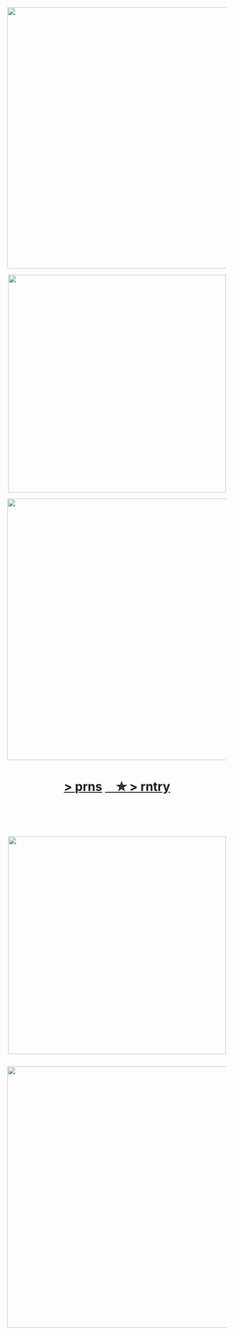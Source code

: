 ㅤㅤㅤㅤㅤㅤㅤㅤㅤㅤㅤㅤ
<p align="center"><img src="https://i.imgur.com/Aw7Ds0x.png&=80&=80" width="600">
  <p align="center"><img src="https://i.imgur.com/h27bwyf.png&=70" width="500">
    
<p align="center"><img src="https://i.imgur.com/8beQ3hF.png&=80" width="600">


<h1 align="center"></[prns](https://pronouns.cc/@kureomi)>

[ > prns](https://pronouns.cc/@kureomi) [ㅤ✮ ](https://retrospring.net/@goroplushie) 
[> rntry](https://rentry.co/anti-thief)


ㅤㅤㅤㅤㅤㅤㅤㅤㅤㅤㅤㅤ

<p align="center"><img src="https://i.imgur.com/h27bwyf.png&=70" width="500"> <p align="center"><img src="https://i.imgur.com/Aw7Ds0x.png&=80&=80" width="600">




ㅤㅤㅤㅤㅤㅤㅤㅤㅤㅤㅤㅤ
  



ㅤ

